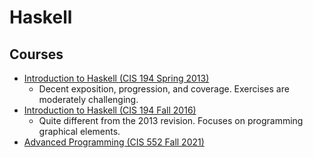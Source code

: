 # Haskell

## Courses

- [Introduction to Haskell (CIS 194 Spring 2013)](https://www.seas.upenn.edu/~cis194/spring13/)
  - Decent exposition, progression, and coverage. Exercises are moderately challenging.
- [Introduction to Haskell (CIS 194 Fall 2016)](https://www.seas.upenn.edu/~cis194/fall16)
  - Quite different from the 2013 revision. Focuses on programming graphical elements.
- [Advanced Programming (CIS 552 Fall 2021)](https://www.seas.upenn.edu/~cis552/current)
